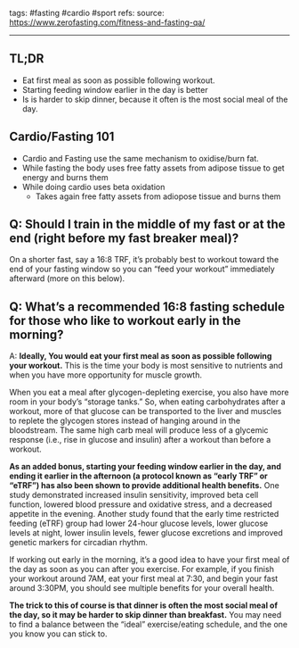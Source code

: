 tags: #fasting #cardio #sport
refs: 
source: https://www.zerofasting.com/fitness-and-fasting-qa/

--- 
## TL;DR
- Eat first meal as soon as possible following workout. 
- Starting feeding window earlier in the day is better 
- Is is harder to skip dinner, because it often is the most social meal of the day. 

## Cardio/Fasting 101
- Cardio and Fasting use the same mechanism to oxidise/burn fat. 
- While fasting the body uses free fatty assets from adipose tissue to get energy and burns them 
- While doing cardio uses beta oxidation
	- Takes again free fatty assets from adiopose tissue and burns them


## Q: Should I train in the middle of my fast or at the end (right before my fast breaker meal)?
On a shorter fast, say a 16:8 TRF, it’s probably best to workout toward the end of your fasting window so you can “feed your workout” immediately afterward (more on this below).

## Q: What’s a recommended 16:8 fasting schedule for those who like to workout early in the morning?
A: **Ideally, You would eat your first meal as soon as possible following your workout.** This is the time your body is most sensitive to nutrients and when you have more opportunity for muscle growth.

When you eat a meal after glycogen-depleting exercise, you also have more room in your body’s “storage tanks.” So, when eating carbohydrates after a workout, more of that glucose can be transported to the liver and muscles to replete the glycogen stores instead of hanging around in the bloodstream. The same high carb meal will produce less of a glycemic response (i.e., rise in glucose and insulin) after a workout than before a workout.

**As an added bonus, starting your feeding window earlier in the day, and ending it earlier in the afternoon (a protocol known as “early TRF” or “eTRF”) has also been shown to provide additional health benefits.** One study demonstrated increased insulin sensitivity, improved beta cell function, lowered blood pressure and oxidative stress, and a decreased appetite in the evening. Another study found that the early time restricted feeding (eTRF) group had lower 24-hour glucose levels, lower glucose levels at night, lower insulin levels, fewer glucose excretions and improved genetic markers for circadian rhythm.

If working out early in the morning, it’s a good idea to have your first meal of the day as soon as you can after you exercise. For example, if you finish your workout around 7AM, eat your first meal at 7:30, and begin your fast around 3:30PM, you should see multiple benefits for your overall health.

**The trick to this of course is that dinner is often the most social meal of the day, so it may be harder to skip dinner than breakfast.** You may need to find a balance between the “ideal” exercise/eating schedule, and the one you know you can stick to.



